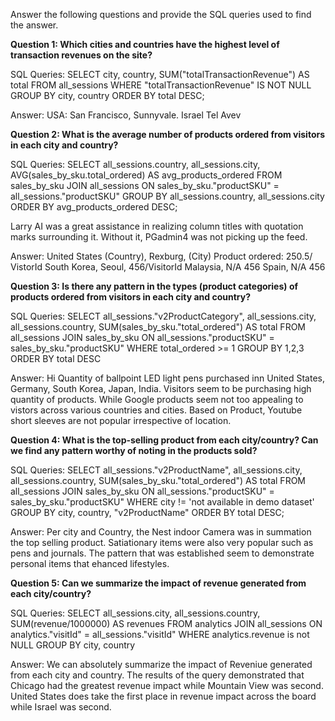 Answer the following questions and provide the SQL queries used to find the answer.

    
**Question 1: Which cities and countries have the highest level of transaction revenues on the site?**


SQL Queries:
SELECT city, country, SUM("totalTransactionRevenue") AS total
    	FROM all_sessions
	WHERE "totalTransactionRevenue" IS NOT NULL
	GROUP BY city, country
    ORDER BY total DESC;


Answer: USA: San Francisco, Sunnyvale. Israel Tel Avev

**Question 2: What is the average number of products ordered from visitors in each city and country?**


SQL Queries:
SELECT 
    all_sessions.country, 
    all_sessions.city,  
    AVG(sales_by_sku.total_ordered) AS avg_products_ordered
FROM 
    sales_by_sku
JOIN 
    all_sessions ON sales_by_sku."productSKU" = all_sessions."productSKU"
GROUP BY 
    all_sessions.country, 
    all_sessions.city 
ORDER BY 
    avg_products_ordered DESC;


Larry AI was a great assistance in realizing column titles with quotation marks surrounding it. Without it, PGadmin4 was not picking up the feed. 

Answer: United States (Country), Rexburg, (City) Product ordered: 250.5/ VistorId
        South Korea, Seoul, 456/VisitorId
        Malaysia, N/A 456
        Spain, N/A 456

**Question 3: Is there any pattern in the types (product categories) of products ordered from visitors in each city and country?**


SQL Queries:
SELECT all_sessions."v2ProductCategory", all_sessions.city, all_sessions.country, SUM(sales_by_sku."total_ordered") AS total
    FROM all_sessions
	JOIN sales_by_sku ON all_sessions."productSKU" = sales_by_sku."productSKU"
	WHERE total_ordered >= 1
	GROUP BY 1,2,3
	ORDER BY total DESC


Answer: Hi Quantity of ballpoint LED light pens purchased inn United States, Germany, South Korea, Japan, India. Visitors seem to be purchasing high quantity of products. While Google products seem not too appealing to vistors across various countries and cities. Based on Product, Youtube short sleeves are not popular irrespective of location. 



**Question 4: What is the top-selling product from each city/country? Can we find any pattern worthy of noting in the products sold?**


SQL Queries:
SELECT all_sessions."v2ProductName", all_sessions.city, all_sessions.country, SUM(sales_by_sku."total_ordered") AS total
	FROM all_sessions
	JOIN sales_by_sku ON all_sessions."productSKU" = sales_by_sku."productSKU"
	WHERE city != 'not available in demo dataset'
	GROUP BY city, country, "v2ProductName"
	ORDER BY total DESC;

Answer: Per city and Country, the Nest indoor Camera was in summation the top selling product. Satiationary items were also very popular such as pens and journals. The pattern that was established seem to demonstrate personal items that ehanced lifestyles. 




**Question 5: Can we summarize the impact of revenue generated from each city/country?**

SQL Queries:
SELECT all_sessions.city, all_sessions.country, SUM(revenue/1000000) AS revenues FROM analytics 
	JOIN all_sessions ON analytics."visitId" = all_sessions."visitId"
	WHERE analytics.revenue is not NULL
	GROUP BY city, country


Answer: We can absolutely summarize the impact of Reveniue generated from each city and country. The results of the query demonstrated that Chicago had the greatest revenue impact while Mountain View was second. United States does take the first place in revenue impact across the board while Israel was second.







